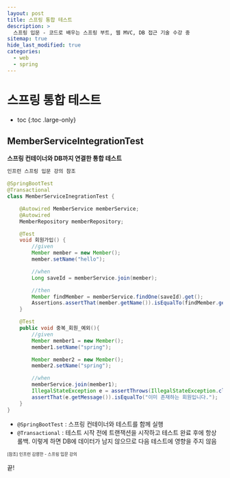 ```yaml
---
layout: post
title: 스프링 통합 테스트
description: >
  스프링 입문 - 코드로 배우는 스프링 부트, 웹 MVC, DB 접근 기술 수강 중
sitemap: true
hide_last_modified: true
categories:
  - web
  - spring
---
```


# 스프링 통합 테스트

* toc
{:toc .large-only}

## MemberServiceIntegrationTest

__스프링 컨테이너와 DB까지 연결한 통합 테스트__

```java
인프런 스프링 입문 강의 참조

@SpringBootTest
@Transactional
class MemberServiceInegrationTest {

    @Autowired MemberService memberService;
    @Autowired
    MemberRepository memberRepository;

    @Test
    void 회원가입() {
        //given
        Member member = new Member();
        member.setName("hello");

        //when
        Long saveId = memberService.join(member);

        //then
        Member findMember = memberService.findOne(saveId).get();
        Assertions.assertThat(member.getName()).isEqualTo(findMember.getName());
    }

    @Test
    public void 중복_회원_예외(){
        //given
        Member member1 = new Member();
        member1.setName("spring");

        Member member2 = new Member();
        member2.setName("spring");

        //when
        memberService.join(member1);
        IllegalStateException e = assertThrows(IllegalStateException.class, () -> memberService.join(member2));
        assertThat(e.getMessage()).isEqualTo("이미 존재하는 회원입니다.");
    }
}
```
- `@SpringBootTest` : 스프링 컨테이너와 테스트를 함께 실행
- `@Transactional` : 테스트 시작 전에 트랜잭션을 시작하고 테스트 완료 후에 항상 롤백. 이렇게 하면 DB에 데이터가 남지 않으므로 다음 테스트에 영향을 주지
않음



<span style="font-size:70%">[참조] 인프런 김영한 - 스프링 입문 강의</span>

끝!